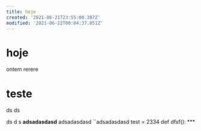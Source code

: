 ```yaml
---
title: hoje
created: '2021-06-21T23:55:00.387Z'
modified: '2021-06-22T00:04:37.851Z'
---
```


# hoje

ontem
rerere
# teste

ds
ds

ds
d
s
__adsadasdasd__
adsadasdasd
``adsadasdasd
test = 2334
def dfsf():
    ***

```
